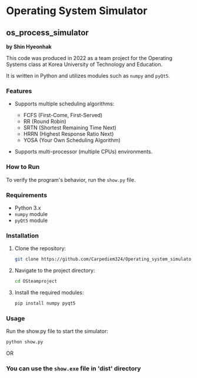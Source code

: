 # Operating System Simulator

## os_process_simulator
**by Shin Hyeonhak**

This code was produced in 2022 as a team project for the Operating Systems class at Korea University of Technology and Education.

It is written in Python and utilizes modules such as `numpy` and `pyQt5`.

### Features

- Supports multiple scheduling algorithms:
  - FCFS (First-Come, First-Served)
  - RR (Round Robin)
  - SRTN (Shortest Remaining Time Next)
  - HRRN (Highest Response Ratio Next)
  - YOSA (Your Own Scheduling Algorithm)

- Supports multi-processor (multiple CPUs) environments.

### How to Run

To verify the program's behavior, run the `show.py` file.

### Requirements

- Python 3.x
- `numpy` module
- `pyQt5` module

### Installation

1. Clone the repository:

   ```bash
   git clone https://github.com/Carpediem324/Operating_system_simulator.git
2. Navigate to the project directory:

    ```bash
    cd OSteamproject
3. Install the required modules:

    ```bash
    pip install numpy pyqt5
### Usage
Run the show.py file to start the simulator:

 ```bash
python show.py
```
OR

### You can use the ```show.exe``` file in 'dist' directory

